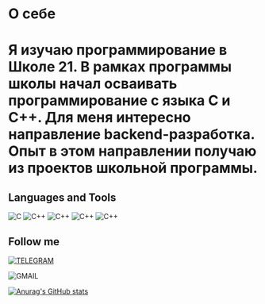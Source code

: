  # О себе
  # Я изучаю программирование в Школе 21. В рамках программы школы начал осваивать программирование с языка C и C++. Для меня интересно направление backend-разработка. Опыт в этом направлении получаю из проектов школьной программы.

## Languages and Tools

![C](https://img.shields.io/badge/-090909?style=for-the-badge&logo=C)
![C++](https://img.shields.io/badge/С++-090909?style=for-the-badge&logo=Cplusplus)
![C++](https://img.shields.io/badge/SQL-090909?style=for-the-badge&logo=Postgresql)
![C++](https://img.shields.io/badge/QT-090909?style=for-the-badge&logo=QT)
![C++](https://img.shields.io/badge/Docker-090909?style=for-the-badge&logo=Docker)

## Follow me ##

[![TELEGRAM](https://img.shields.io/badge/TELEGRAM-090909?style=for-the-badge&logo=Telegram)](https://t.me/biggpapalXX)

![GMAIL](https://img.shields.io/badge/dimitraki666@gmail.com-090909?style=for-the-badge&logo=Gmail)

[![Anurag's GitHub stats](https://github-readme-stats.vercel.app/api?username=VladimirDimitraki&show_icons=true&theme=radical)](https://github.com/anuraghazra/github-readme-stats)